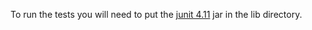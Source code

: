 To run the tests you will need to put the [junit 4.11](http://search.maven.org/remotecontent?filepath=junit/junit/4.11/junit-4.11.jar) jar in the lib directory.


